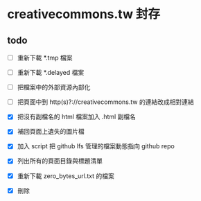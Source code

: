 # creativecommons.tw 封存

## todo

- [ ] 重新下載 *.tmp 檔案
- [ ] 重新下載 *.delayed 檔案
- [ ] 把檔案中的外部資源內部化
- [ ] 把頁面中到 http(s)?://creativecommons.tw 的連結改成相對連結

- [x] 把沒有副檔名的 html 檔案加入 .html 副檔名
- [x] 補回頁面上遺失的圖片檔
- [x] 加入 script 把 github lfs 管理的檔案動態指向 github repo
- [x] 列出所有的頁面目錄與標題清單
- [x] 重新下載 zero_bytes_url.txt 的檔案
- [x] 刪除 <title>40x 的 HTML 檔案
- [x] 設定 git-pages repo 並將 /creativecommons.tw/creativecommons.tw 搬移到根目錄下以便打開 github pages
- [x] files/downloads/ 下的檔案實在太大了，透過 Git LFS 上傳
- [x] 如果 `<TITLE>Page has moved</TITLE>` 頁面有對應的 .html 檔案，就將其移除
- [x] 把所有的 page not found 刪除
- [x] 修正變成 0 Bytes 的檔案
- [x] feed 要改名叫 feed.xml
- [x] 移除 <script>jQuery.extend(Drupal.settings...</script> 標籤
- [x] 修正檔案內連結的 css 變成 html
- [x] 列出所有的 binary 檔案清單並且抓取
- [x] 內容有「Click here...」的頁面是沒有成功抓到的頁面

## 建立鏡像流程

### 在 mac 上安裝 httrack

```bash
➜  ~ brew install httrack
```

### Mirror

```bash
./httrack.sh
```

### 看到 binary 的策略

1. 第一次先抓 html
2. 第二次再從 hts-cache/new.txt 抓 binary

用 sftp 進去主機找該檔案，另外下載後置入，於 httrack.sh 手動排除該路徑

### binary 檔案位置

```text

```

## 頁面清單

```text

```
